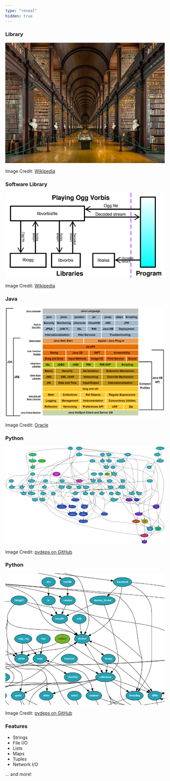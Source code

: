 ```yaml
---
type: "reveal"
hidden: true
---
```


<section>
  <h3>Library</h3>
  <img class="plain stretch" style="" src="/images/15-collect/14.library_wiki.jpg">
  <p class="imagecredit">Image Credit: <a href="https://commons.wikimedia.org/wiki/File:Long_Room_Interior,_Trinity_College_Dublin,_Ireland_-_Diliff.jpg">Wikipedia</a></p>
</section>
<section>
  <h3>Software Library</h3>
  <img class="plain stretch" style="" src="/images/15-collect/14.ogg_wiki.svg">
  <p class="imagecredit">Image Credit: <a href="https://commons.wikimedia.org/wiki/File:Ogg_vorbis_libs_and_application_dia.svg">Wikipedia</a></p>
</section>
<section>
  <h3>Java</h3>
  <img class="plain stretch" style="" src="/images/15-collect/14.java.png">
  <p class="imagecredit">Image Credit: <a href="https://docs.oracle.com/javase/8/docs/">Oracle</a></p>
</section>
<section>
  <h3>Python</h3>
  <img class="plain stretch" style="" src="/images/15-collect/14.python.svg">
  <p class="imagecredit">Image Credit: <a href="https://github.com/thebjorn/pydeps">pydeps on GitHub</a></p>
</section>
<section>
  <h3>Python</h3>
  <img class="plain stretch" style="" src="/images/15-collect/14.python2.png">
  <p class="imagecredit">Image Credit: <a href="https://github.com/thebjorn/pydeps">pydeps on GitHub</a></p>
</section>
<section>
  <h3>Features</h3>
  <ul>
    <li>Strings</li>
    <li>File I/O</li>
    <li>Lists</li>
    <li>Maps</li>
    <li>Tuples</li>
    <li>Network I/O</li>
  </ul>
  <p>... and more!</p>
</section>
